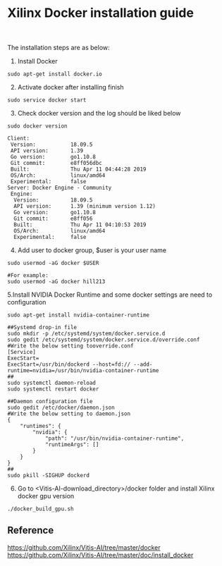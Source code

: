 # Xilinx Docker installation guide<br /><br />
The installation steps are as below:<br />
1. Install Docker<br />
```
sudo apt-get install docker.io
```
2. Activate docker after installing finish<br />
```
sudo service docker start
```
3. Check docker version and the log should be liked below<br />
```
sudo docker version

Client:
 Version:           18.09.5
 API version:       1.39
 Go version:        go1.10.8
 Git commit:        e8ff056dbc
 Built:             Thu Apr 11 04:44:28 2019
 OS/Arch:           linux/amd64
 Experimental:      false
Server: Docker Engine - Community
 Engine:
  Version:          18.09.5
  API version:      1.39 (minimum version 1.12)
  Go version:       go1.10.8
  Git commit:       e8ff056
  Built:            Thu Apr 11 04:10:53 2019
  OS/Arch:          linux/amd64
  Experimental:     false
```
4. Add user to docker group, $user is your user name<br />
```
sudo usermod -aG docker $USER

#For example:
sudo usermod -aG docker hill213
```
5.Install NVIDIA Docker Runtime and some docker settings are need to configuration<br />
```
sudo apt-get install nvidia-container-runtime

##Systemd drop-in file
sudo mkdir -p /etc/systemd/system/docker.service.d
sudo gedit /etc/systemd/system/docker.service.d/override.conf
#Write the below setting tooverride.conf
[Service]
ExecStart=
ExecStart=/usr/bin/dockerd --host=fd:// --add-runtime=nvidia=/usr/bin/nvidia-container-runtime
##
sudo systemctl daemon-reload
sudo systemctl restart docker

##Daemon configuration file
sudo gedit /etc/docker/daemon.json
#Write the below setting to daemon.json
{
    "runtimes": {
        "nvidia": {
            "path": "/usr/bin/nvidia-container-runtime",
            "runtimeArgs": []
        }
    }
}
##
sudo pkill -SIGHUP dockerd
```
6. Go to <Vitis-AI-download_directory>/docker folder and install Xilinx docker gpu version
```
./docker_build_gpu.sh
```

## Reference<br />
https://github.com/Xilinx/Vitis-AI/tree/master/docker<br />
https://github.com/Xilinx/Vitis-AI/tree/master/doc/install_docker<br />
